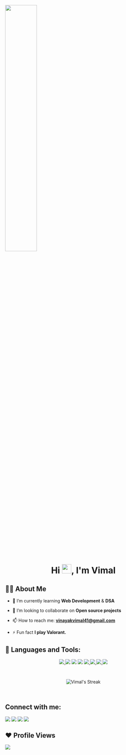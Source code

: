 <!--
**BlaZe-001/BlaZe-001** is a ✨ _special_ ✨ repository because its `README.md` (this file) appears on your GitHub profile.

Here are some ideas to get you started:

- 🔭 I’m currently working on ...
- 🌱 I’m currently learning ...
- 👯 I’m looking to collaborate on ...
- 🤔 I’m looking for help with ...
- 💬 Ask me about ...
- 📫 How to reach me: ...
- 😄 Pronouns: ...
- ⚡ Fun fact: ...
-->
<a href="#"><img width="auto" height="45%" src="https://thecodingsection.com/wp-content/uploads/2021/09/intro-img.png"/></a>

<h1 align="center">Hi <img src="https://raw.githubusercontent.com/MartinHeinz/MartinHeinz/master/wave.gif" width="30px">, I'm Vimal</h1>
<!-- <h3 align="center"></h3> -->

## 🙋‍♂️ About Me

- 🌱 I’m currently learning **Web Development** & **DSA**

- 👯 I’m looking to collaborate on **Open source projects**

- 📫 How to reach me: **vinayakvimal41@gmail.com**

- ⚡ Fun fact **I play Valorant.**

## 🚀 Languages and Tools:

<p align="center"> 
    <a href="https://isocpp.org/" target="_blank"> <img src="https://img.icons8.com/color/48/000000/c-plus-plus-logo.png"/> </a>
    <a target="_blank"> <img src="https://img.icons8.com/color/48/000000/c-programming.png"/> </a>
    <img src="https://img.icons8.com/external-tal-revivo-shadow-tal-revivo/40/external-html-5-is-a-software-solution-stack-that-defines-the-properties-and-behaviors-of-web-page-logo-shadow-tal-revivo.png"/>
    <img src="https://img.icons8.com/color/48/000000/css3.png"/>
    <a href="https://getbootstrap.com/" target="_blank"><img src="https://img.icons8.com/color/48/000000/bootstrap.png"/>
    <a href="https://git-scm.com/" target="_blank"> <img src="https://img.icons8.com/color/48/000000/git.png"/>
    <a href="https://github.com/" target="_blank"> <img src="https://img.icons8.com/nolan/55/github.png"/>
    <a href="https://code.visualstudio.com/" target="_blank"> <img src="https://img.icons8.com/fluency/48/000000/visual-studio-code-2019.png"/>
</p>

<br/>

<p align="center">
    <a>
        <img alt="Vimal's Streak" src="https://github-readme-streak-stats.herokuapp.com?user=BlaZe-001&theme=blueberry_duo&date_format=j%20M%5B%20Y%5D"/>
    </a>
</p>

<br/>

## Connect with me:

<p align="left">

<a href = "https://www.linkedin.com/in/vimal-vinayak-6485b9208/"><img src="https://img.icons8.com/fluent/48/000000/linkedin.png"/></a>
<a href = "https://www.facebook.com/vimal.vinayak000"><img src="https://img.icons8.com/fluency/48/000000/facebook-new.png"/></a>
<a href = "https://www.instagram.com/vimalvinayak/"><img src="https://img.icons8.com/fluent/48/000000/instagram-new.png"/></a>
<a href = "https://twitter.com/itsVimalVinayak"><img src="https://img.icons8.com/fluent/48/000000/twitter.png"/></a>

</p>

## ❤ Profile Views

<a>
    <img src="https://komarev.com/ghpvc/?username=BlaZe-001">
</a>
